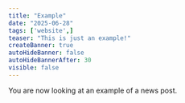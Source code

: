```yaml
---
title: "Example"
date: "2025-06-28"
tags: ['website',]
teaser: "This is just an example!"
createBanner: true
autoHideBanner: false
autoHideBannerAfter: 30
visible: false
---
```


You are now looking at an example of a news post.